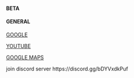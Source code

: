 <html>
<body>
<h4>BETA</h4>

<h4>GENERAL</h4>
<p><a href="https://google.com">GOOGLE</a></p>
<p><a href="https://youtube.com">YOUTUBE</a></p>
<p><a href="https://www.google.com/maps/@-53.1103519,73.540644,9z">GOOGLE MAPS</a></p>

<p>join discord server https://discord.gg/bDYVxdkPuf</p>

</body>
</html> 


